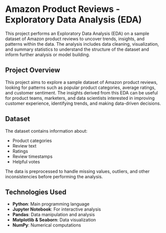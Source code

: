 # Amazon Product Reviews - Exploratory Data Analysis (EDA)
This project performs an Exploratory Data Analysis (EDA) on a sample dataset of Amazon product reviews to uncover trends, insights, and patterns within the data. The analysis includes data cleaning, visualization, and summary statistics to understand the structure of the dataset and inform further analysis or model building.

## Project Overview
This project aims to explore a sample dataset of Amazon product reviews, looking for patterns such as popular product categories, average ratings, and customer sentiment. The insights derived from this EDA can be useful for product teams, marketers, and data scientists interested in improving customer experience, identifying trends, and making data-driven decisions.

## Dataset
The dataset contains information about:
- Product categories
- Review text
- Ratings
- Review timestamps
- Helpful votes

The data is preprocessed to handle missing values, outliers, and other inconsistencies before performing the analysis.

## Technologies Used
- **Python**: Main programming language
- **Jupyter Notebook**: For interactive analysis
- **Pandas**: Data manipulation and analysis
- **Matplotlib & Seaborn**: Data visualization
- **NumPy**: Numerical computations
